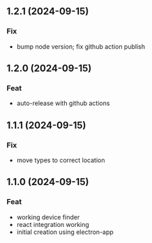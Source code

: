 ## 1.2.1 (2024-09-15)

### Fix

- bump node version; fix github action publish

## 1.2.0 (2024-09-15)

### Feat

- auto-release with github actions

## 1.1.1 (2024-09-15)

### Fix

- move types to correct location

## 1.1.0 (2024-09-15)

### Feat

- working device finder
- react integration working
- initial creation using electron-app

